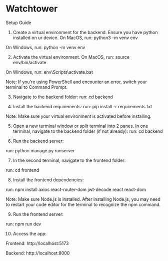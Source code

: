 # Watchtower

Setup Guide

1) Create a virtual environment for the backend. Ensure you have python installed on ur device.
On MacOS, run: python3 -m venv env

On Windows, run: python -m venv env

2) Activate the virtual environment.
On MacOS, run: source env/bin/activate

On Windows, run: env\Scripts\activate.bat

Note: If you're using PowerShell and encounter an error, switch your terminal to Command Prompt.

3) Navigate to the backend folder:
run: cd backend

4) Install the backend requirements:
run: pip install -r requirements.txt

Note: Make sure your virtual environment is activated before installing.

5) Open a new terminal window or split terminal into 2 panes.
In one terminal, navigate to the backend folder (if not already):
run: cd backend

6) Run the backend server:
   
run: python manage.py runserver

7) In the second terminal, navigate to the frontend folder:
   
run: cd frontend

8) Install the frontend dependencies:
   
run: npm install axios react-router-dom jwt-decode react react-dom

Note: Make sure Node.js is installed. After installing Node.js, you may need to restart your code editor for the terminal to recognize the npm command.

9) Run the frontend server:
   
run: npm run dev

10) Access the app:
   
Frontend: http://localhost:5173

Backend: http://localhost:8000
